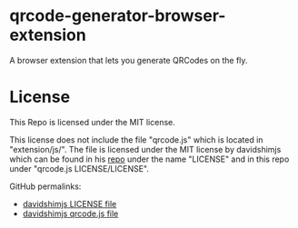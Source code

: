 # qrcode-generator-browser-extension

A browser extension that lets you generate QRCodes on the fly.

# License

This Repo is licensed under the MIT license.

This license does not include the file "qrcode.js" which is located in "extension/js/". The file is licensed under the MIT license by davidshimjs which can be found in his [repo](https://github.com/davidshimjs/qrcodejs) under the name "LICENSE" and in this repo under "qrcode.js LICENSE/LICENSE".

GitHub permalinks:

- [davidshimjs LICENSE file](https://github.com/davidshimjs/qrcodejs/blob/04f46c6a0708418cb7b96fc563eacae0fbf77674/LICENSE)
- [davidshimjs qrcode.js file](https://github.com/davidshimjs/qrcodejs/blob/04f46c6a0708418cb7b96fc563eacae0fbf77674/qrcode.js)
